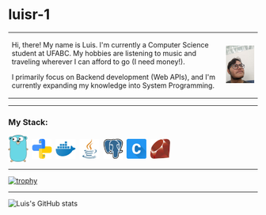 # luisr-1

<table>
  <tr>
    <td>
      <p>Hi, there! My name is Luis. I'm currently a Computer Science student at UFABC. My hobbies are listening to music and traveling wherever I can afford to go (I need money!).</p>
      <p>I primarily focus on Backend development (Web APIs), and I'm currently expanding my knowledge into System Programming.</p>
    </td>
    <td align="right">
      <img src="images/me.jpg" alt="A photo of Luis" width="180" />
    </td>
  </tr>
</table>

---

### My Stack:
<a href="https://golang.org/" title="Go"><img src="icons/golang.png" alt="Go logo" width="40" style="vertical-align:middle;" /></a>&nbsp;
<a href="https://www.python.org/" title="Python"><img src="icons/python.png" alt="Python logo" width="40" style="vertical-align:middle;" /></a>&nbsp;
<a href="https://www.docker.com/" title="Docker"><img src="icons/docker.png" alt="Docker logo" width="40" style="vertical-align:middle;" /></a>&nbsp;
<a href="https://dev.java/" title="Java"><img src="icons/java.png" alt="Java logo" width="40" style="vertical-align:middle;" /></a>&nbsp;
<a href="https://www.postgresql.org/" title="PostgreSQL"><img src="icons/postgresql.png" alt="PostgreSQL logo" width="40" style="vertical-align:middle;" /></a>&nbsp;
<a href="https://en.cppreference.com/w/c/language" title="C"><img src="icons/c.png" alt="C language logo" width="40" style="vertical-align:middle;" /></a>&nbsp;
<a href="https://www.ruby-lang.org/" title="Ruby"><img src="icons/ruby.png" alt="Ruby logo" width="40" style="vertical-align:middle;" /></a>

---

[![trophy](https://github-profile-trophy.vercel.app/?username=luisr-1&theme=catppuccin-mocha)](https://github.com/ryo-ma/github-profile-trophy)

---

![Luis's GitHub stats](https://github-readme-stats.vercel.app/api?username=luisr-1&show_icons=true&title_color=fff&icon_color=79ff97&text_color=9f9f9f&bg_color=151515)
